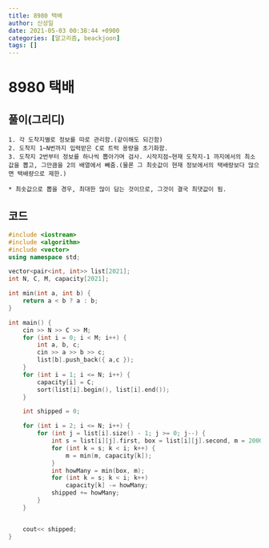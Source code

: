 ```yaml
---
title: 8980 택배
author: 신성일
date: 2021-05-03 00:38:44 +0900
categories: [알고리즘, beackjoon]
tags: []
---
```


# 8980 택배

## 풀이(그리디)

    1. 각 도착지별로 정보를 따로 관리함.(같이해도 되긴함)
    2. 도착지 1~N번까지 입력받은 C로 트럭 용량을 초기화함.
    3. 도착지 2번부터 정보를 하나씩 뽑아가며 검사. 시작지점~현재 도착지-1 까지에서의 최소값을 뽑고, 그만큼을 2의 배열에서 빼줌.(물론 그 최솟값이 현재 정보에서의 택배량보다 많으면 택배량으로 제한.)

    * 최솟값으로 뽑을 경우, 최대한 많이 담는 것이므로, 그것이 결국 최댓값이 됨.

## 코드

```cpp
#include <iostream>
#include <algorithm>
#include <vector>
using namespace std;

vector<pair<int, int>> list[2021];
int N, C, M, capacity[2021];

int min(int a, int b) {
	return a < b ? a : b;
}

int main() {
	cin >> N >> C >> M;
	for (int i = 0; i < M; i++) {
		int a, b, c;
		cin >> a >> b >> c;
		list[b].push_back({ a,c });
	}
	for (int i = 1; i <= N; i++) {
		capacity[i] = C;
		sort(list[i].begin(), list[i].end());
	}

	int shipped = 0;

	for (int i = 2; i <= N; i++) {
		for (int j = list[i].size() - 1; j >= 0; j--) {
			int s = list[i][j].first, box = list[i][j].second, m = 2000000000;
			for (int k = s; k < i; k++) {
				m = min(m, capacity[k]);
			}
			int howMany = min(box, m);
			for (int k = s; k < i; k++)
				capacity[k] -= howMany;
			shipped += howMany;
		}
	}


	cout<< shipped;
}

```
